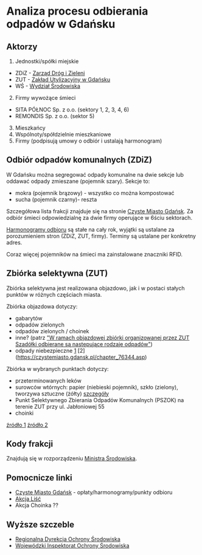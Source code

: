 Analiza procesu odbierania odpadów w Gdańsku
=================

## Aktorzy
1. Jednostki/spółki miejskie
 - ZDiZ - [Zarząd Dróg i Zieleni](http://www.zdiz.gda.pl/zdizgdansk/chapter_76000.asp)
 - ZUT - [Zakład Utylizacyjny w Gdańsku](http://www.zut.com.pl/zut/)
 - WŚ - [Wydział Środowiska](http://www.gdansk.pl/nasze-miasto,493.html)
 
2. Firmy wywożące śmieci
 - SITA PÓŁNOC Sp. z o.o. (sektory 1, 2, 3, 4, 6)
 - REMONDIS Sp. z o.o. (sektor 5)
 
3. Mieszkańcy
4. Wspólnoty/spółdzielnie mieszkaniowe
5. Firmy (podpisują umowy o odbiór i ustalają harmonogram)

## Odbiór odpadów komunalnych (ZDiZ)

W Gdańsku można segregować odpady komunalne na dwie sekcje lub oddawać odpady zmieszane (pojemnik szary). Sekcje to:
- mokra (pojemnik brązowy) - wszystko co można kompostować
- sucha (pojemnik czarny)- reszta

Szczegółowa lista frakcji znajduje się na stronie [Czyste Miasto Gdańsk](https://czystemiasto.gdansk.pl/chapter_76344.asp). 
Za odbiór śmieci odpowiedzialnę za dwie firmy operujące w 6ściu sektorach. 

[Harmonogramy odbioru](https://czystemiasto.gdansk.pl/chapter_76347.asp) są stałe na cały rok, wyjątki są ustalane za porozumieniem stron (ZDiZ, ZUT, firmy). Terminy są ustalane per konkretny adres.

Coraz więcej pojemników na śmieci ma zainstalowane znaczniki RFID.

## Zbiórka selektywna (ZUT)

Zbiórka selektywna jest realizowana objazdowo, jak i w postaci stałych punktów w różnych częściach miasta.

Zbiórka objazdowa dotyczy:
- gabarytów
- odpadów zielonych 
- odpadów zielonych / choinek
- inne? (patrz ["W ramach objazdowej zbiórki organizowanej przez ZUT Szadółki odbierane są następujące rodzaje odpadów"](https://czystemiasto.gdansk.pl/chapter_76347.asp))
- odpady niebezpieczne [1](http://www.zut.com.pl/zut/index.php?option=com_content&view=article&id=57&Itemid=109) [2] (https://czystemiasto.gdansk.pl/chapter_76344.asp)

Zbiórka w wybranych punktach dotyczy:
- przeterminowanych leków
- surowców wtórnych: papier (niebieski pojemnik), szkło (zielony), tworzywa sztuczne (żółty) [szczegóły](http://www.zut.com.pl/zut/index.php?option=com_content&view=article&id=12%3Asegregacja-odpadow&catid=28%3Amieszkancy&Itemid=63&limitstart=1)
- Punkt Selektywnego Zbierania  Odpadów Komunalnych (PSZOK) na terenie ZUT przy ul. Jabłoniowej 55
- choinki 

[źródło 1](https://czystemiasto.gdansk.pl/chapter_76347.asp) [źródło 2](https://czystemiasto.gdansk.pl/chapter_76344.asp)

## Kody frakcji
Znajdują się w rozporządzeniu [Ministra Środowiska](http://mojepanstwo.pl/dane/prawo/2015,rozporzadzenie-sprawie-katalogu-odpadow).

## Pomocnicze linki
- [Czyste Miasto Gdańsk](https://czystemiasto.gdansk.pl/chapter_76347.asp) - opłaty/harmonogramy/punkty odbioru
- [Akcja Liść](https://czystemiasto.gdansk.pl/ZDiZGdanskFiles/file/akcjalisc_2014.pdf)
- Akcja Choinka ??

## Wyższe szczeble
- [Regionalna Dyrekcja Ochrony Środowiska](http://gdansk.rdos.gov.pl/)
- [Wojewódzki Inspektorat Ochrony Środowiska](http://www.gdansk.wios.gov.pl/)
